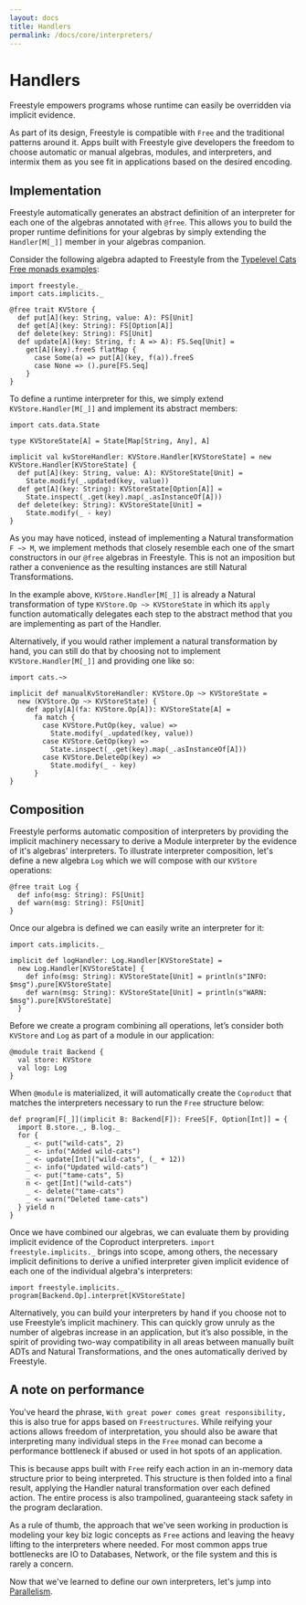 ```yaml
---
layout: docs
title: Handlers
permalink: /docs/core/interpreters/
---
```


# Handlers

Freestyle empowers programs whose runtime can easily be overridden via implicit evidence. 

As part of its design, Freestyle is compatible with `Free` and the traditional patterns around it. Apps built with Freestyle give developers the freedom to choose automatic or manual algebras, modules, and interpreters, and intermix them as you see fit in applications based on the desired encoding.

## Implementation

Freestyle automatically generates an abstract definition of an interpreter for each one of the
algebras annotated with `@free`.
This allows you to build the proper runtime definitions for your algebras by simply extending the `Handler[M[_]]`
member in your algebras companion.

Consider the following algebra adapted to Freestyle from the [Typelevel Cats Free monads examples](http://typelevel.org/cats/datatypes/freemonad.html):

```tut:book
import freestyle._
import cats.implicits._

@free trait KVStore {
  def put[A](key: String, value: A): FS[Unit]
  def get[A](key: String): FS[Option[A]]
  def delete(key: String): FS[Unit]
  def update[A](key: String, f: A => A): FS.Seq[Unit] =
    get[A](key).freeS flatMap {
      case Some(a) => put[A](key, f(a)).freeS
      case None => ().pure[FS.Seq]
    }
}
```

To define a runtime interpreter for this, we simply extend `KVStore.Handler[M[_]]` and implement its abstract members:

```tut:book
import cats.data.State

type KVStoreState[A] = State[Map[String, Any], A]

implicit val kvStoreHandler: KVStore.Handler[KVStoreState] = new KVStore.Handler[KVStoreState] {
  def put[A](key: String, value: A): KVStoreState[Unit] =
    State.modify(_.updated(key, value))
  def get[A](key: String): KVStoreState[Option[A]] =
    State.inspect(_.get(key).map(_.asInstanceOf[A]))
  def delete(key: String): KVStoreState[Unit] =
    State.modify(_ - key)
}
```

As you may have noticed, instead of implementing a Natural transformation `F ~> M`, we implement methods that closely resemble each one of the smart constructors in our `@free` algebras in Freestyle. This is not an imposition but rather a convenience as the resulting instances are still Natural Transformations.

In the example above, `KVStore.Handler[M[_]]` is already a Natural transformation of type `KVStore.Op ~> KVStoreState` in which its
`apply` function automatically delegates each step to the abstract method that you are implementing as part of the Handler.

Alternatively, if you would rather implement a natural transformation by hand, you can still do that by choosing not to implement
`KVStore.Handler[M[_]]` and providing one like so:

```tut:book
import cats.~>

implicit def manualKvStoreHandler: KVStore.Op ~> KVStoreState = 
  new (KVStore.Op ~> KVStoreState) {
    def apply[A](fa: KVStore.Op[A]): KVStoreState[A] =
      fa match {
        case KVStore.PutOp(key, value) =>
          State.modify(_.updated(key, value))
        case KVStore.GetOp(key) =>
          State.inspect(_.get(key).map(_.asInstanceOf[A]))
        case KVStore.DeleteOp(key) =>
          State.modify(_ - key)
      }
}
```

## Composition

Freestyle performs automatic composition of interpreters by providing the implicit machinery necessary to derive a Module interpreter
by the evidence of it's algebras' interpreters.
To illustrate interpreter composition, let's define a new algebra `Log` which we will compose with our `KVStore` operations:

```tut:book
@free trait Log {
  def info(msg: String): FS[Unit]
  def warn(msg: String): FS[Unit]
}
```

Once our algebra is defined we can easily write an interpreter for it:

```tut:book
import cats.implicits._

implicit def logHandler: Log.Handler[KVStoreState] = 
  new Log.Handler[KVStoreState] {
    def info(msg: String): KVStoreState[Unit] = println(s"INFO: $msg").pure[KVStoreState]
    def warn(msg: String): KVStoreState[Unit] = println(s"WARN: $msg").pure[KVStoreState]
  }
```

Before we create a program combining all operations, let’s consider both `KVStore` and `Log` as part of a module in our application:

```tut:book
@module trait Backend {
  val store: KVStore
  val log: Log
}
```

When `@module` is materialized, it will automatically create the `Coproduct` that matches the interpreters necessary to run the `Free` structure
below:

```tut:book
def program[F[_]](implicit B: Backend[F]): FreeS[F, Option[Int]] = {
  import B.store._, B.log._
  for {
    _ <- put("wild-cats", 2)
    _ <- info("Added wild-cats")
    _ <- update[Int]("wild-cats", (_ + 12))
    _ <- info("Updated wild-cats")
    _ <- put("tame-cats", 5)
    n <- get[Int]("wild-cats")
    _ <- delete("tame-cats")
    _ <- warn("Deleted tame-cats")
  } yield n
}
```

Once we have combined our algebras, we can evaluate them by providing implicit evidence of the Coproduct interpreters. `import freestyle.implicits._` brings into scope, among others, the necessary implicit definitions to derive a unified interpreter given implicit evidence of each one of the individual algebra's interpreters:

```tut:book
import freestyle.implicits._
program[Backend.Op].interpret[KVStoreState]
```

Alternatively, you can build your interpreters by hand if you choose not to use Freestyle’s implicit machinery. This can quickly grow unruly as the number of algebras increase in an application, but it’s also possible, in the spirit of providing two-way compatibility in all areas between manually built ADTs and Natural Transformations, and the ones automatically derived by Freestyle.

## A note on performance

You've heard the phrase, `With great power comes great responsibility,` this is also true for apps based on `Freestructures`. While reifying your actions allows freedom of interpretation, you should also be aware that interpreting many individual steps in the `Free` monad can become a performance bottleneck if abused or used in hot spots of an application.

This is because apps built with `Free` reify each action in an in-memory data structure prior to being interpreted. This structure is then folded into a final result, applying the Handler natural transformation over each defined action. The entire process is also trampolined, guaranteeing stack safety in the program declaration.

As a rule of thumb, the approach that we've seen working in production is modeling your key biz logic concepts as `Free` actions and leaving the heavy lifting to the interpreters where needed.
For most common apps true bottlenecks are IO to Databases, Network, or the file system and this is rarely a concern.

Now that we've learned to define our own interpreters, let's jump into [Parallelism](../parallelism/).
